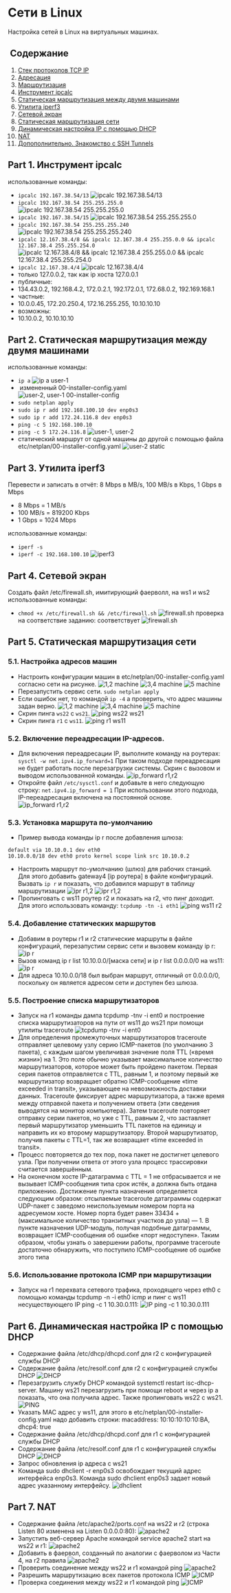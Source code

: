 # Сети в Linux
Настройка сетей в Linux на виртуальных машинах.
##  Содержание
   1. [Стек протоколов TCP IP](#стек-протоколов-tcp-ip)
   2. [Адресация](#адресация)
   3. [Маршрутизация](#маршрутизация)
   4. [Инструмент ipcalc](#part-1-инструмент-ipcalc)
   5. [Статическая маршрутизация между двумя машинами](#part-2-статическая-маршрутизация-между-двумя-машинами)
   6. [Утилита iperf3](#part-3-утилита-iperf3)
   7. [Сетевой экран](#part-4-сетевой-экран)
   8. [Статическая маршрутизация сети](#part-5-статическая-маршрутизация-сети)
   9. [Динамическая настройка IP с помощью DHCP](#part-6-динамическая-настройка-ip-с-помощью-dhcp)
   10. [NAT](#part-7-nat)
   11. [Допополнительно. Знакомство с SSH Tunnels](#part-8-дополнительно-знакомство-с-ssh-tunnels)

## Part 1. Инструмент **ipcalc**
использованные команды:
* `ipcalc 192.167.38.54/13`
![ipcalc 192.167.38.54/13](./images/part10.png)
* `ipcalc 192.167.38.54 255.255.255.0`
![ipcalc 192.167.38.54 255.255.255.0](./images/part11.png)
* `ipcalc 192.167.38.54/15`
![ipcalc 192.167.38.54 255.255.255.0](./images/part12.png)
* `ipcalc 192.167.38.54 255.255.255.240`
![ipcalc 192.167.38.54 255.255.255.240](./images/part13.png)
* `ipcalc 12.167.38.4/8 && ipcalc 12.167.38.4 255.255.0.0 && ipcalc 12.167.38.4 255.255.254.0`
![ipcalc 12.167.38.4/8 && ipcalc 12.167.38.4 255.255.0.0 && ipcalc 12.167.38.4 255.255.254.0](./images/part14.png)
* `ipcalc 12.167.38.4/4`
![ipcalc 12.167.38.4/4](./images/part14.png)
* только 127.0.0.2, так как ip хоста 127.0.0.1 
* публичные:
* 134.43.0.2, 192.168.4.2, 172.0.2.1, 192.172.0.1, 172.68.0.2, 192.169.168.1
* частные:
* 10.0.0.45, 172.20.250.4, 172.16.255.255, 10.10.10.10
* возможны:
* 10.10.0.2, 10.10.10.10
## Part 2. Статическая маршрутизация между двумя машинами
использованные команды:
* `ip a`
![ip a user-1](./images/part20.png)
*  измененный 00-installer-config.yaml
![user-2, user-1 00-installer-config](./images/part28.png)
* `sudo netplan apply`
* `sudo ip r add 192.168.100.10 dev enp0s3`
* `sudo ip r add 172.24.116.8 dev enp0s3`
* `ping -c 5 192.168.100.10`
* `ping -c 5 172.24.116.8`
![user-1, user-2](./images/part24.png)
* статический маршрут от одной машины до другой с помощью файла etc/netplan/00-installer-config.yaml
![user-2 static](./images/part28.png)
## Part 3. Утилита **iperf3**
Перевести и записать в отчёт: 8 Mbps в MB/s, 100 MB/s в Kbps, 1 Gbps в Mbps
* 8 Mbps = 1 MB/s
* 100 MB/s = 819200 Kbps
* 1 Gbps = 1024 Mbps

использованные команды:
* `iperf -s`
* `iperf -c 192.168.100.10`
![iperf3](./images/part30.png)
## Part 4. Сетевой экран
Создать файл /etc/firewall.sh, имитирующий фаерволл, на ws1 и ws2
использованные команды:
* `chmod +x /etc/firewall.sh && /etc/firewall.sh`
![firewall.sh](./images/part40.png)
проверка на соответствие заданию: соответствует
![firewall.sh](./images/part41.png)
## Part 5. Статическая маршрутизация сети
### 5.1. Настройка адресов машин
* Настроить конфигурации машин в etc/netplan/00-installer-config.yaml согласно сети на рисунке.
![1,2 machine](./images/part42.png)
![3,4 machine](./images/part43.png)
![5 machine](./images/part44.png)
* Перезапустить сервис сети. `sudo netplan apply`
* Если ошибок нет, то командой `ip -4` a проверить, что адрес машины задан верно.
![1,2 machine](./images/part45.png)
![3,4 machine](./images/part46.png)
![5 machine](./images/part47.png)
* Скрин пинга `ws22` с `ws21`.
![ping ws22 ws21](./images/part48.png)
* Скрин пинга `r1` с `ws11`.
![ping r1 ws11](./images/part49.png)
### 5.2. Включение переадресации IP-адресов.
* Для включения переадресации IP, выполните команду на роутерах: `sysctl -w net.ipv4.ip_forward=1` При таком подходе переадресация не будет работать после перезагрузки системы. Cкрин с вызовом и выводом использованной команды.
![ip_forward r1,r2](./images/part50.png)
* Откройте файл `/etc/sysctl.conf` и добавьте в него следующую строку: `net.ipv4.ip_forward = 1` При использовании этого подхода, IP-переадресация включена на постоянной основе.
![ip_forward r1,r2](./images/part51.png)
### 5.3. Установка маршрута по-умолчанию
* Пример вывода команды ip r после добавления шлюза:
```
default via 10.10.0.1 dev eth0
10.10.0.0/18 dev eth0 proto kernel scope link src 10.10.0.2
```
* Настроить маршрут по-умолчанию (шлюз) для рабочих станций. Для этого добавить gateway4 [ip роутера] в файле конфигураций. Вызвать `ip r` и показать, что добавился маршрут в таблицу маршрутизации
![ipr r1,2](./images/part52.png)
![ipr r1,2](./images/part53.png)
* Пропинговать с ws11 роутер r2 и показать на r2, что пинг доходит. Для этого использовать команду: `tcpdump -tn -i eth1`
![ping ws11 r2](./images/part54.png)
### 5.4. Добавление статических маршрутов
* Добавим в роутеры r1 и r2 статические маршруты в файле конфигураций, перезапустим сервис сети и вызовем команду ip r:
![ip r](./images/part55.png)
* Вызов команд ip r list 10.10.0.0/[маска сети] и ip r list 0.0.0.0/0 на ws11:
![ip r](./images/part56.png)
* Для адреса 10.10.0.0/18 был выбран маршрут, отличный от 0.0.0.0/0, поскольку он является адресом сети и доступен без шлюза.
### 5.5. Построение списка маршрутизаторов
* Запуск на r1 команды дампа tcpdump -tnv -i ent0 и построение списка маршрутизаторов на пути от ws11 до ws21 при помощи утилиты traceroute
![tcpdump -tnv -i ent0](./images/part57.png)
* Для определения промежуточных маршрутизаторов traceroute отправляет целевому узлу серию ICMP-пакетов (по умолчанию 3 пакета), с каждым шагом увеличивая значение поля TTL («время жизни») на 1. Это поле обычно указывает максимальное количество маршрутизаторов, которое может быть пройдено пакетом. Первая серия пакетов отправляется с TTL, равным 1, и поэтому первый же маршрутизатор возвращает обратно ICMP-сообщение «time exceeded in transit», указывающее на невозможность доставки данных. Traceroute фиксирует адрес маршрутизатора, а также время между отправкой пакета и получением ответа (эти сведения выводятся на монитор компьютера). Затем traceroute повторяет отправку серии пакетов, но уже с TTL, равным 2, что заставляет первый маршрутизатор уменьшить TTL пакетов на единицу и направить их ко второму маршрутизатору. Второй маршрутизатор, получив пакеты с TTL=1, так же возвращает «time exceeded in transit».
* Процесс повторяется до тех пор, пока пакет не достигнет целевого узла. При получении ответа от этого узла процесс трассировки считается завершённым.
* На оконечном хосте IP-датаграмма с TTL = 1 не отбрасывается и не вызывает ICMP-сообщения типа срок истёк, а должна быть отдана приложению. Достижение пункта назначения определяется следующим образом: отсылаемые traceroute датаграммы содержат UDP-пакет с заведомо неиспользуемым номером порта на адресуемом хосте. Номер порта будет равен 33434 + (максимальное количество транзитных участков до узла) — 1. В пункте назначения UDP-модуль, получая подобные датаграммы, возвращает ICMP-сообщения об ошибке «порт недоступен». Таким образом, чтобы узнать о завершении работы, программе traceroute достаточно обнаружить, что поступило ICMP-сообщение об ошибке этого типа
### 5.6. Использование протокола ICMP при маршрутизации
* Запуск на r1 перехвата сетевого трафика, проходящего через eth0 с помощью команды tcpdump -n -i eth0 icmp и пинг с ws11 несуществующего IP ping -c 1 10.30.0.111:
![IP ping -c 1 10.30.0.111](./images/part58.png)
## Part 6. Динамическая настройка IP с помощью **DHCP**
* Содержание файла /etc/dhcp/dhcpd.conf для r2 с конфигурацией службы DHCP
* Содержание файла /etc/resolf.conf для r2 с конфигурацией службы DHCP
![DHCP](./images/part59.png)
* Перезагрузить службу DHCP командой systemctl restart isc-dhcp-server. Машину ws21 перезагрузить при помощи reboot и через ip a показать, что она получила адрес. Также пропинговать ws22 с ws21.
![PING](./images/part60.png)
* Указать MAC адрес у ws11, для этого в etc/netplan/00-installer-config.yaml надо добавить строки: macaddress: 10:10:10:10:10:BA, dhcp4: true
* Содержание файла /etc/dhcp/dhcpd.conf для r1 с конфигурацией службы DHCP
* Содержание файла /etc/resolf.conf для r1 с конфигурацией службы DHCP
![DHCP](./images/part61.png)
* Запрос обновления ip адреса с ws21
* Команда sudo dhclient -r enp0s3 освобождает текущий адрес интерфейса enp0s3. Команда sudo dhclient enp0s3 задает новый адрес указанному интерфейсу.
![dhclient](./images/part62.png)
## Part 7. **NAT**
* Содержание файла /etc/apache2/ports.conf на ws22 и r2 (строка Listen 80 изменена на Listen 0.0.0.0:80):
![apache2](./images/part63.png)
* Запустить веб-сервер Apache командой service apache2 start на ws22 и r1:
![apache2](./images/part64.png)
* Добавить в фаервол, созданный по аналогии с фаерволом из Части 4, на r2 правила
![apache2](./images/part65.png)
* Проверить соединение между ws22 и r1 командой ping
![apache2](./images/part66.png)
* Разрешить маршрутизацию всех пакетов протокола ICMP
![ICMP](./images/part67.png)
* Проверка соединения между ws22 и r1 командой ping
![ICMP](./images/part68.png)